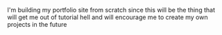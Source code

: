 I'm building my portfolio site from scratch since this will be the thing that will get me out of tutorial hell and will encourage me to create my own projects in the future
